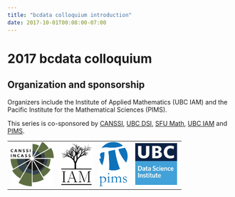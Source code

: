 ```yaml
---
title: "bcdata colloquium introduction"
date: 2017-10-01T00:08:00-07:00
---
```



# 2017 bcdata colloquium


## Organization and sponsorship
Organizers include the Institute of Applied
Mathematics (UBC IAM) and the Pacific Institute for the Mathematical Sciences (PIMS). 

This series is co-sponsored by [CANSSI](http://www.canssi.ca),
[UBC DSI](https://dsi.ubc.ca), [SFU Math](http://www.sfu.ca/math.html),  [UBC IAM](http://www.iam.ubc.ca) and
[PIMS](https://www.pims.math.ca/).

<table style="width:100%">
<tr style="text-align:center">
<td>
<img src="./img/canssi_logo.png" style="width:auto; max-height:100px;">
</td>
<td>
<img src="./img/iam-logo.png" style="width:auto; max-height:100px;">
</td>
<td>
<img src="./img/pims-logo.png" style="width:auto; max-height:100px;">
</td>
<td style="text-align: center;">
<img src="./img/ubc-dsi-logo.png" style="width:auto; max-height:100px; align:right;">
</td>
</tr>
</table>
